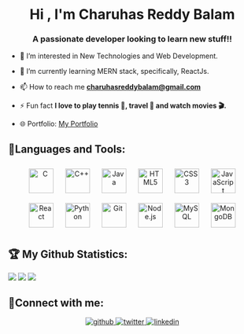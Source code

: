 <h1 align="center">Hi , I'm Charuhas Reddy Balam</h1>
<h3 align="center">A passionate developer looking to learn new stuff!!</h3>
<!-- <h4 align="center">One code to rule them all, one code to find them, one code to bring them all, and in the darkness bind them. In the Land of GitHub where the Repositories lie</h4> -->

- 👀 I’m interested in New Technologies and Web Development.

- 🌱 I’m currently learning MERN stack, specifically, ReactJs.

- 📫 How to reach me **charuhasreddybalam@gmail.com**

- ⚡ Fun fact **I love to play tennis 🎾, travel 🧳 and watch movies 🎬.**

- 🌐 Portfolio: <a href="https://charuhas10.github.io/Portfolio/" target="_blank">My Portfolio</a>

## 🧰Languages and Tools:

<div align="center">
    <a href="https://www.cprogramming.com/" target="_blank"><img style="margin: 10px" src="https://profilinator.rishav.dev/skills-assets/c-original.svg" alt="C" height="50" /></a>  
    <a href="https://www.cplusplus.com/" target="_blank"><img style="margin: 10px" src="https://profilinator.rishav.dev/skills-assets/cplusplus-original.svg" alt="C++" height="50" /></a>  
    <a href="https://www.java.com/" target="_blank"><img style="margin: 10px" src="https://profilinator.rishav.dev/skills-assets/java-original-wordmark.svg" alt="Java" height="50" /></a>   
    <a href="https://en.wikipedia.org/wiki/HTML5" target="_blank"><img style="margin: 10px" src="https://profilinator.rishav.dev/skills-assets/html5-original-wordmark.svg" alt="HTML5" height="50" /></a>  
    <a href="https://www.w3schools.com/css/" target="_blank"><img style="margin: 10px" src="https://profilinator.rishav.dev/skills-assets/css3-original-wordmark.svg" alt="CSS3" height="50" /></a>
    <a href="https://www.javascript.com/" target="_blank"><img style="margin: 10px" src="https://profilinator.rishav.dev/skills-assets/javascript-original.svg" alt="JavaScript" height="50" /></a>
    <a href="https://reactjs.org/" target="_blank"><img style="margin: 10px" src="https://profilinator.rishav.dev/skills-assets/react-original-wordmark.svg" alt="React" height="50" /></a> 
    <a href="https://www.python.org/" target="_blank"><img style="margin: 10px" src="https://profilinator.rishav.dev/skills-assets/python-original.svg" alt="Python" height="50" /></a>  
    <a href="https://github.com/" target="_blank"><img style="margin: 10px" src="https://profilinator.rishav.dev/skills-assets/git-scm-icon.svg" alt="Git" height="50" /></a>
    <a href="https://nodejs.org/" target="_blank"><img style="margin: 10px" src="https://profilinator.rishav.dev/skills-assets/nodejs-original-wordmark.svg" alt="Node.js" height="50" /></a>
    <a href="https://www.mysql.com/" target="_blank"><img style="margin: 10px" src="https://profilinator.rishav.dev/skills-assets/mysql-original-wordmark.svg" alt="MySQL" height="50" /></a> 
    <a href="https://www.mongodb.com/" target="_blank"><img style="margin: 10px" src="https://profilinator.rishav.dev/skills-assets/mongodb-original-wordmark.svg" alt="MongoDB" height="50" /></a> 
</div>

## 🏆 My Github Statistics:
![](https://github-readme-stats.vercel.app/api?username=Charuhas10&theme=tokyonight&hide_border=true&include_all_commits=true&count_private=true)
![](https://github-readme-streak-stats.herokuapp.com/?user=Charuhas10&theme=tokyonight&hide_border=true)
![](https://github-readme-stats.vercel.app/api/top-langs/?username=Charuhas10&theme=tokyonight&hide_border=true&include_all_commits=true&count_private=true&layout=compact)

## 🤝Connect with me:

<div align="center">
<a href="https://github.com/Charuhas10" target="_blank">
<img src=https://img.shields.io/badge/-GITHUB-blueviolet?&style=for-the-badge&logo=github&logoColor=white alt=github style="margin-bottom: 5px;" />
</a>
<a href="https://twitter.com/CharuhasReddy" target="_blank">
<img src=https://img.shields.io/badge/twitter-%2300acee.svg?&style=for-the-badge&logo=twitter&logoColor=white alt=twitter style="margin-bottom: 5px;" />
</a>
<a href="https://www.linkedin.com/in/charuhas-reddy-ab6409228/" target="_blank">
<img src=https://img.shields.io/badge/linkedin-%231E77B5.svg?&style=for-the-badge&logo=linkedin&logoColor=white alt=linkedin style="margin-bottom: 5px;" />
</a>  
</div>
